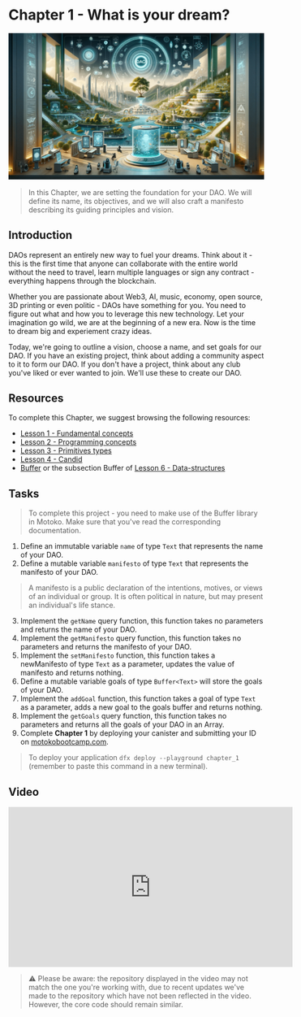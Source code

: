# Chapter 1 - What is your dream?

<img src="./assets/cover_1.png">

> In this Chapter, we are setting the foundation for your DAO. We will define its name, its objectives, and we will also craft a manifesto describing its guiding principles and vision.

## Introduction

DAOs represent an entirely new way to fuel your dreams. Think about it - this is the first time that anyone can collaborate with the entire world without the need to travel, learn multiple languages or sign any contract - everything happens through the blockchain.

Whether you are passionate about Web3, AI, music, economy, open source, 3D printing or even politic - DAOs have something for you. You need to figure out what and how you to leverage this new technology. Let your imagination go wild, we are at the beginning of a new era. Now is the time to dream big and experiement crazy ideas.

Today, we're going to outline a vision, choose a name, and set goals for our DAO. If you have an existing project, think about adding a community aspect to it to form our DAO. If you don't have a project, think about any club you've liked or ever wanted to join. We'll use these to create our DAO.

## Resources

To complete this Chapter, we suggest browsing the following resources:

<ul>
  <li><a href="https://nnri3-7qaaa-aaaaj-qa3qa-cai.icp0.io/motoko_theory/chapter-1/CHAPTER-1.html" target="_blank">Lesson 1 - Fundamental concepts</a></li>
  <li><a href="https://nnri3-7qaaa-aaaaj-qa3qa-cai.icp0.io/motoko_theory/chapter-2/CHAPTER-2.html" target="_blank">Lesson 2 - Programming concepts</a></li>
  <li><a href="https://nnri3-7qaaa-aaaaj-qa3qa-cai.icp0.io/motoko_theory/chapter-3/CHAPTER-3.html" target="_blank">Lesson 3 - Primitives types</a></li>
  <li><a href="https://nnri3-7qaaa-aaaaj-qa3qa-cai.icp0.io/motoko_theory/chapter-4/CHAPTER-4.html" target="_blank">Lesson 4 - Candid</a></li>
  <li><a href="https://internetcomputer.org/docs/current/motoko/main/base/Buffer" target="_blank">Buffer</a> or the subsection Buffer of <a href="https://nnri3-7qaaa-aaaaj-qa3qa-cai.icp0.io/motoko_theory/chapter-6/CHAPTER-6.html#-buffer" target="_blank">Lesson 6 - Data-structures</a></li>
</ul>

## Tasks

> To complete this project - you need to make use of the Buffer library in Motoko. Make sure that you've read the corresponding documentation.

1. Define an immutable variable `name` of type `Text` that represents the name of your DAO.
2. Define a mutable variable `manifesto` of type `Text` that represents the manifesto of your DAO.

> A manifesto is a public declaration of the intentions, motives, or views of an individual or group. It is often political in nature, but may present an individual's life stance.

3. Implement the `getName` query function, this function takes no parameters and returns the name of your DAO.
4. Implement the `getManifesto` query function, this function takes no parameters and returns the manifesto of your DAO.
5. Implement the `setManifesto` function, this function takes a newManifesto of type `Text` as a parameter, updates the value of manifesto and returns nothing.
6. Define a mutable variable goals of type `Buffer<Text>` will store the goals of your DAO.
7. Implement the `addGoal` function, this function takes a goal of type `Text` as a parameter, adds a new goal to the goals buffer and returns nothing.
8. Implement the `getGoals` query function, this function takes no parameters and returns all the goals of your DAO in an Array.
9. Complete **Chapter 1** by deploying your canister and submitting your ID on [motokobootcamp.com](https://www.motokobootcamp.com/).

> To deploy your application `dfx deploy --playground chapter_1` (remember to paste this command in a new terminal).

## Video

<iframe width="560" height="315" src="https://www.youtube.com/embed/Xkr90-923LU?si=yjEVyecY1tMk9zO6" title="YouTube video player" frameborder="0" allow="accelerometer; autoplay; clipboard-write; encrypted-media; gyroscope; picture-in-picture; web-share" allowfullscreen="" style="display: block; margin-left: auto; margin-right: auto;"></iframe>

> ⚠️ Please be aware: the repository displayed in the video may not match the one you're working with, due to recent updates we've made to the repository which have not been reflected in the video. However, the core code should remain similar.
